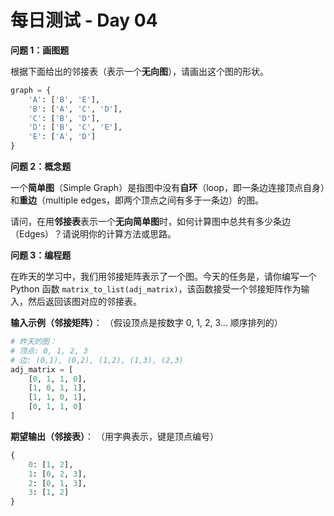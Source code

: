 # 每日测试 - Day 04

**问题 1：画图题**

根据下面给出的邻接表（表示一个**无向图**），请画出这个图的形状。

```python
graph = {
    'A': ['B', 'E'],
    'B': ['A', 'C', 'D'],
    'C': ['B', 'D'],
    'D': ['B', 'C', 'E'],
    'E': ['A', 'D']
}
```

**问题 2：概念题**

一个**简单图**（Simple Graph）是指图中没有**自环**（loop，即一条边连接顶点自身）和**重边**（multiple edges，即两个顶点之间有多于一条边）的图。

请问，在用**邻接表**表示一个**无向简单图**时，如何计算图中总共有多少条边（Edges）？请说明你的计算方法或思路。

**问题 3：编程题**

在昨天的学习中，我们用邻接矩阵表示了一个图。今天的任务是，请你编写一个 Python 函数 `matrix_to_list(adj_matrix)`，该函数接受一个邻接矩阵作为输入，然后返回该图对应的邻接表。

**输入示例（邻接矩阵）**：
（假设顶点是按数字 0, 1, 2, 3... 顺序排列的）

```python
# 昨天的图：
# 顶点: 0, 1, 2, 3
# 边: (0,1), (0,2), (1,2), (1,3), (2,3)
adj_matrix = [
    [0, 1, 1, 0],
    [1, 0, 1, 1],
    [1, 1, 0, 1],
    [0, 1, 1, 0]
]
```

**期望输出（邻接表）**：
（用字典表示，键是顶点编号）

```python
{
    0: [1, 2],
    1: [0, 2, 3],
    2: [0, 1, 3],
    3: [1, 2]
}
```
